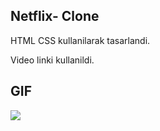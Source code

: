 ## Netflix- Clone
HTML CSS kullanilarak tasarlandi.

Video linki kullanildi.

## GIF

<img src="netflix.gif"/>
